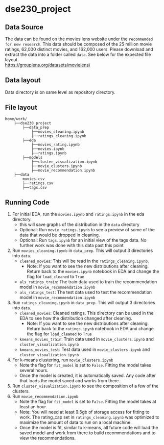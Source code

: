 # dse230_project
## Data Source  
The data can be found on the movies lens website under the `recommended for new research`. This data should be composed of the 25 million movie ratings, 62,000 distinct movies, and 162,000 users. Please download and extract the data into a folder called `data`. See below for the expected file layout.  
https://grouplens.org/datasets/movielens/
## Data layout
Data directory is on same level as repository directory.
## File layout
```
home/work/
    ├──dse230_project
        ├──data_prep
            ├──movies_cleaning.ipynb
            ├──ratings_cleaning.ipynb
        ├──eda
            ├──movies_rating.ipynb
            ├──movies.ipynb
            ├──ratings.ipynb
        ├──models
            ├──cluster_visualization.ipynb
            ├──movie_clusters.ipynb
            ├──movie_recommendation.ipynb
    ├──data
        movies.csv
        ├──ratings.csv
        ├──tags.csv
```
## Running Code
1. For initial EDA, run the `movies.ipynb` and `ratings.ipynb` in the eda directory.
    * this will save graphs of the distribution in the `data` directory
    * Optional: Run `movie_ratings.ipynb` to see a preview of some of the data that would be dropped in cleaning.
    * Optional: Run `tags.ipynb` for an initial view of the tags data. No further work was done with this data past this point
2. Run `movies_cleaning.ipynb` in `data_prep`. This will output 3 directories into `data`.
    * `cleaned_movies`: This will be read in the `ratings_cleaning.ipynb`.
        * Note: If you want to see the new distributions after cleaning. Return back to the `movies.ipynb` notebook in EDA and change the flag for `load_cleaned` to `True`
    * `als_ratings_train`: The train data used to train the recommendation model in `movie_recommendation.ipynb`
    * `als_ratings_test`: The test data used to test the recommendation model in `movie_recommendation.ipynb`
3. Run `ratings_cleaning.ipynb` in `data_prep`. This will output 3 directories into `data`.
    * `cleaned_movies`: Cleaned ratings. This directory can be used in the EDA to see how the distribution changed after cleaning.
        * Note: If you want to see the new distributions after cleaning. Return back to the `ratings.ipynb` notebook in EDA and change the flag for `load_cleaned` to `True`
    * `kmeans_movies_train`: Train data used in `movie_clusters.ipynb` and `cluster_visualization.ipynb`
    * `kmeans_movies_test`: Test data used in `movie_clusters.ipynb` and `cluster_visualization.ipynb`
4. For k-means clustering, run `movie_clusters.ipynb`
    * Note the flag for `fit_model` is set to `False`. Fitting the model takes several hours.
    * Once the model is created, it is automatically saved. Any code after that loads the model saved and works from there.
5. Run `cluster_visualization.ipynb` to see the composition of a few of the clusters.
6. Run `movie_recommendation.ipynb`
    * Note the flag for `fit_model` is set to `False`. Fitting the model takes at least an hour.
    * Note: You will need at least 9.5gb of storage access for fitting to work. The rating_cap set in `ratings_cleaning.ipynb` was optimized to maximize the amount of data to run on a local machine.
    * Once the model is fit, similar to k-means, all future code will load the saved model and work from there to build recommendations and to view the recommendations.
